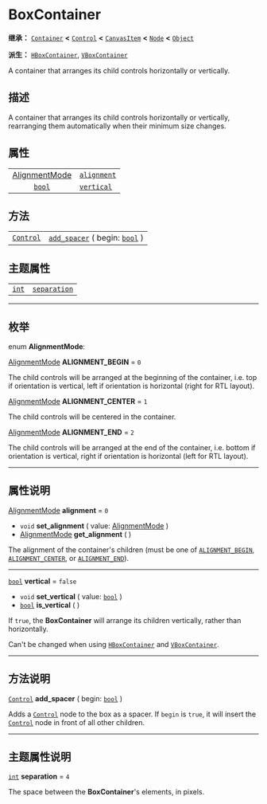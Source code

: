 <!-- ⚠ 请勿编辑本文件 ⚠ -->
<!-- 本文档使用脚本从 WeDot 引擎源码仓库生成。 -->
<!-- 生成脚本：https://github.com/WeDot-Engine/WeDot/tree/master/doc/tools/make_md.py； -->
<!-- 原文件：https://github.com/WeDot-Engine/WeDot/tree/master/doc/classes/BoxContainer.xml。 -->

<div id="_class_boxcontainer"></div>

# BoxContainer

**继承：** [`Container`](class_container.md) **<** [`Control`](class_control.md) **<** [`CanvasItem`](class_canvasitem.md) **<** [`Node`](class_node.md) **<** [`Object`](class_object.md)

**派生：** [`HBoxContainer`](class_hboxcontainer.md), [`VBoxContainer`](class_vboxcontainer.md)

A container that arranges its child controls horizontally or vertically.

## 描述

A container that arranges its child controls horizontally or vertically, rearranging them automatically when their minimum size changes.

## 属性

|||
|:-:|:--|
| [AlignmentMode](#enum_boxcontainer_alignmentmode) | [`alignment`](class_boxcontainer.md#class_boxcontainer_property_alignment) | ``0``     |
| [`bool`](class_bool.md)                           | [`vertical`](class_boxcontainer.md#class_boxcontainer_property_vertical)   | ``false`` |

## 方法

|||
|:-:|:--|
| [`Control`](class_control.md) | [`add_spacer`](class_boxcontainer.md#class_boxcontainer_method_add_spacer) ( begin: [`bool`](class_bool.md) ) |

## 主题属性

|||
|:-:|:--|
| [`int`](class_int.md) | [`separation`](class_boxcontainer.md#class_boxcontainer_theme_constant_separation) | ``4`` |

<!-- rst-class:: classref-section-separator -->

---

## 枚举

<div id="_class_enum_boxcontainer_alignmentmode"></div>

enum **AlignmentMode**: <div id="enum_boxcontainer_alignmentmode"></div>

<div id="_class_boxcontainer_constant_alignment_begin"></div>

[AlignmentMode](#enum_boxcontainer_alignmentmode) **ALIGNMENT_BEGIN** = ``0``

The child controls will be arranged at the beginning of the container, i.e. top if orientation is vertical, left if orientation is horizontal (right for RTL layout).

<div id="_class_boxcontainer_constant_alignment_center"></div>

[AlignmentMode](#enum_boxcontainer_alignmentmode) **ALIGNMENT_CENTER** = ``1``

The child controls will be centered in the container.

<div id="_class_boxcontainer_constant_alignment_end"></div>

[AlignmentMode](#enum_boxcontainer_alignmentmode) **ALIGNMENT_END** = ``2``

The child controls will be arranged at the end of the container, i.e. bottom if orientation is vertical, right if orientation is horizontal (left for RTL layout).

<!-- rst-class:: classref-section-separator -->

---

## 属性说明

<div id="_class_boxcontainer_property_alignment"></div>

[AlignmentMode](#enum_boxcontainer_alignmentmode) **alignment** = ``0`` <div id="class_boxcontainer_property_alignment"></div>

- `void` **set_alignment** ( value: [AlignmentMode](#enum_boxcontainer_alignmentmode) )
- [AlignmentMode](#enum_boxcontainer_alignmentmode) **get_alignment** ( )

The alignment of the container's children (must be one of [`ALIGNMENT_BEGIN`](class_boxcontainer.md#class_boxcontainer_constant_alignment_begin), [`ALIGNMENT_CENTER`](class_boxcontainer.md#class_boxcontainer_constant_alignment_center), or [`ALIGNMENT_END`](class_boxcontainer.md#class_boxcontainer_constant_alignment_end)).

<!-- rst-class:: classref-item-separator -->

---

<div id="_class_boxcontainer_property_vertical"></div>

[`bool`](class_bool.md) **vertical** = ``false`` <div id="class_boxcontainer_property_vertical"></div>

- `void` **set_vertical** ( value: [`bool`](class_bool.md) )
- [`bool`](class_bool.md) **is_vertical** ( )

If `true`, the **BoxContainer** will arrange its children vertically, rather than horizontally.

Can't be changed when using [`HBoxContainer`](class_hboxcontainer.md) and [`VBoxContainer`](class_vboxcontainer.md).

<!-- rst-class:: classref-section-separator -->

---

## 方法说明

<div id="_class_boxcontainer_method_add_spacer"></div>

[`Control`](class_control.md) **add_spacer** ( begin: [`bool`](class_bool.md) )<div id="class_boxcontainer_method_add_spacer"></div>

Adds a [`Control`](class_control.md) node to the box as a spacer. If `begin` is `true`, it will insert the [`Control`](class_control.md) node in front of all other children.

<!-- rst-class:: classref-section-separator -->

---

## 主题属性说明

<div id="_class_boxcontainer_theme_constant_separation"></div>

[`int`](class_int.md) **separation** = ``4`` <div id="class_boxcontainer_theme_constant_separation"></div>

The space between the **BoxContainer**'s elements, in pixels.

[^virtual]: 本方法通常需要用户覆盖才能生效。
[^const]: 本方法无副作用，不会修改该实例的任何成员变量。
[^vararg]: 本方法除了能接受在此处描述的参数外，还能够继续接受任意数量的参数。
[^constructor]: 本方法用于构造某个类型。
[^static]: 调用本方法无需实例，可直接使用类名进行调用。
[^operator]: 本方法描述的是使用本类型作为左操作数的有效运算符。
[^bitfield]: 这个值是由下列位标志构成位掩码的整数。
[^void]: 无返回值。
